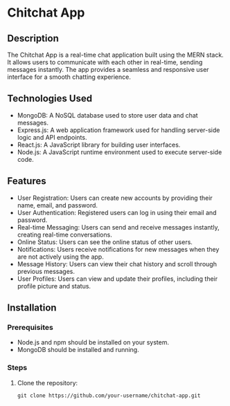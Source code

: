 # Chitchat App

## Description
The Chitchat App is a real-time chat application built using the MERN stack. It allows users to communicate with each other in real-time, sending messages instantly. The app provides a seamless and responsive user interface for a smooth chatting experience.

## Technologies Used
- MongoDB: A NoSQL database used to store user data and chat messages.
- Express.js: A web application framework used for handling server-side logic and API endpoints.
- React.js: A JavaScript library for building user interfaces.
- Node.js: A JavaScript runtime environment used to execute server-side code.

## Features
- User Registration: Users can create new accounts by providing their name, email, and password.
- User Authentication: Registered users can log in using their email and password.
- Real-time Messaging: Users can send and receive messages instantly, creating real-time conversations.
- Online Status: Users can see the online status of other users.
- Notifications: Users receive notifications for new messages when they are not actively using the app.
- Message History: Users can view their chat history and scroll through previous messages.
- User Profiles: Users can view and update their profiles, including their profile picture and status.

## Installation

### Prerequisites
- Node.js and npm should be installed on your system.
- MongoDB should be installed and running.

### Steps

1. Clone the repository:
   ```shell
   git clone https://github.com/your-username/chitchat-app.git
